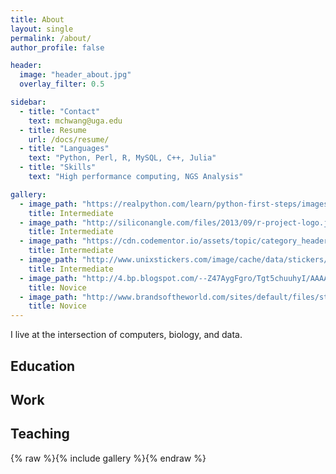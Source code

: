 ```yaml
---
title: About
layout: single
permalink: /about/
author_profile: false

header: 
  image: "header_about.jpg"
  overlay_filter: 0.5

sidebar:
  - title: "Contact"
    text: mchwang@uga.edu
  - title: Resume
    url: /docs/resume/
  - title: "Languages"
    text: "Python, Perl, R, MySQL, C++, Julia"
  - title: "Skills"
    text: "High performance computing, NGS Analysis"

gallery:
  - image_path: "https://realpython.com/learn/python-first-steps/images/pythonlogo.jpg"
    title: Intermediate
  - image_path: "http://siliconangle.com/files/2013/09/r-project-logo.jpg"
    title: Intermediate
  - image_path: "https://cdn.codementor.io/assets/topic/category_header/perl-5671b4a853a33c2338f0a388593ce0d3.png"
    title: Intermediate
  - image_path: "http://www.unixstickers.com/image/cache/data/stickers/binbash/Bash-new.sh-600x600.png"
    title: Intermediate
  - image_path: "http://4.bp.blogspot.com/--Z47AygFgro/Tgt5chuuhyI/AAAAAAAAY-c/RF6Wzj4tYnA/s1600/Mysql_Logo2.png"
    title: Novice
  - image_path: "http://www.brandsoftheworld.com/sites/default/files/styles/logo-thumbnail/public/042014/c_0.png?itok=NGrw5nRV"
    title: Novice
---
```


I live at the intersection of computers, biology, and data. 

## Education

## Work

## Teaching

{% raw %}{% include gallery %}{% endraw %}
